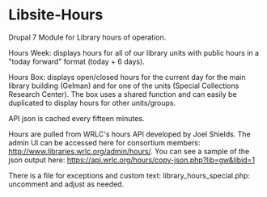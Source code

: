 Libsite-Hours
=============

Drupal 7 Module for Library hours of operation.

Hours Week: displays hours for all of our library units with public hours in a "today forward" format (today + 6 days).

Hours Box: displays open/closed hours for the current day for the main library building (Gelman) and for one of the units (Special Collections Research Center). The box uses a shared function and can easily be duplicated to display hours for other units/groups.

API json is cached every fifteen minutes.

Hours are pulled from WRLC's hours API developed by Joel Shields. The admin UI can be accessed here for consortium members: http://www.libraries.wrlc.org/admin/hours/. You can see a sample of the json output here: https://api.wrlc.org/hours/copy-json.php?lib=gw&libid=1

There is a file for exceptions and custom text: library_hours_special.php: uncomment and adjust as needed.


